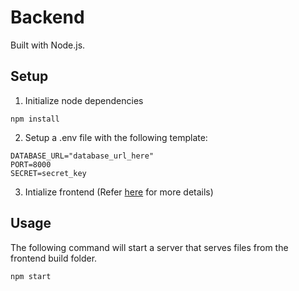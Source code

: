 # Backend
Built with Node.js.

## Setup
1. Initialize node dependencies
```
npm install
```
2.  Setup a .env file with the following template:
```
DATABASE_URL="database_url_here"
PORT=8000
SECRET=secret_key
```
3. Intialize frontend (Refer [here](frontend/purdue-net-frontend) for more details)

## Usage
The following command will start a server that serves files from the frontend build folder.
```
npm start
```
